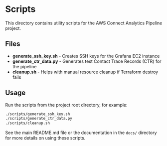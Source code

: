 # Scripts

This directory contains utility scripts for the AWS Connect Analytics Pipeline project.

## Files

- **generate_ssh_key.sh** - Creates SSH keys for the Grafana EC2 instance
- **generate_ctr_data.py** - Generates test Contact Trace Records (CTR) for the pipeline
- **cleanup.sh** - Helps with manual resource cleanup if Terraform destroy fails

## Usage

Run the scripts from the project root directory, for example:

```bash
./scripts/generate_ssh_key.sh
./scripts/generate_ctr_data.py
./scripts/cleanup.sh
```

See the main README.md file or the documentation in the `docs/` directory for more details on using these scripts.